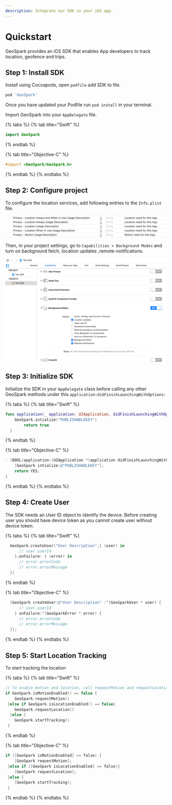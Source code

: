 ```yaml
---
description: Integrate our SDK in your iOS app.
---
```


# Quickstart

GeoSpark provides an iOS SDK that enables App developers to track location, geofence and trips.

## Step 1: Install SDK

Install using Cocoapods, open `podfile` add SDK to file.

```groovy
pod 'GeoSpark'
```

Once you have updated your Podfile run `pod install` in your terminal.

Import GeoSpark into your `AppDelegate` file.

{% tabs %}
{% tab title="Swift" %}
```swift
import GeoSpark
```
{% endtab %}

{% tab title="Objective-C" %}
```objectivec
#import <GeoSpark/GeoSpark.h>
```
{% endtab %}
{% endtabs %}

## **Step 2: Configure project**

To configure the location services, add following entries to the `Info.plist` file.

![](../.gitbook/assets/6.png)

Then, in your project settings, go to `Capabilities > Background Modes` and turn on background fetch, location updates ,remote-notifications.

![](../.gitbook/assets/3%20%281%29.png)

## **Step 3: Initialize SDK**

Initialize the SDK in your `AppDelegate` class before calling any other GeoSpark methods under this `application:didFinishLaunchingWithOptions:`

{% tabs %}
{% tab title="Swift" %}
```swift
func application(_ application: UIApplication, didFinishLaunchingWithOptions launchOptions: [UIApplication.LaunchOptionsKey: Any]?) -> Bool {
    GeoSpark.intialize("PUBLISHABLEKEY")
        return true
  }
```
{% endtab %}

{% tab title="Objective-C" %}
```objectivec
- (BOOL)application:(UIApplication *)application didFinishLaunchingWithOptions:(NSDictionary *)launchOptions {
    [GeoSpark intialize:@"PUBLISHABLEKEY"];
    return YES;
}
```
{% endtab %}
{% endtabs %}

## **Step 4: Create User**

The SDK needs an User ID object to identify the device. Before creating user you should have device token as you cannot create user without device token.

{% tabs %}
{% tab title="Swift" %}
```swift
  GeoSpark.createUser("User Description",{ (user) in
      // user.userId
    },onFailure: { (error) in
      // error.errorCode
      // error.errorMessage
  })
```
{% endtab %}

{% tab title="Objective-C" %}
```objectivec
  [GeoSpark createUser:@"User Description" :^(GeoSparkUser * user) {
      // user.userId
    } onFailure:^(GeoSparkError * error) {
      // error.errorCode
      // error.errorMessage
  }];
```
{% endtab %}
{% endtabs %}

## **Step 5: Start Location Tracking**

To start tracking the location

{% tabs %}
{% tab title="Swift" %}
```swift
// To enable motion and location, call requestMotion and requestLocation methods.
if GeoSpark.isMotionEnabled() == false {
    GeoSpark.requestMotion()
 }else if GeoSpark.isLocationEnabled() == false{
    GeoSpark.requestLocation()
  }else {
    GeoSpark.startTracking()
 }
```
{% endtab %}

{% tab title="Objective-C" %}
```objectivec
if ([GeoSpark isMotionEnabled] == false) {
    [GeoSpark requestMotion];
 }else if ([GeoSpark isLocationEnabled] == false){
    [GeoSpark requestLocation];
 }else {
    [GeoSpark startTracking];
 }
```
{% endtab %}
{% endtabs %}

